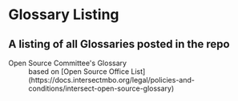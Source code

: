 # Glossary Listing
## A listing of all Glossaries posted in the repo
<dl>
  <dt>Open Source Committee's Glossary</dt>
  <dd> based on [Open Source Office List](https://docs.intersectmbo.org/legal/policies-and-conditions/intersect-open-source-glossary)</dd>
</dl>
